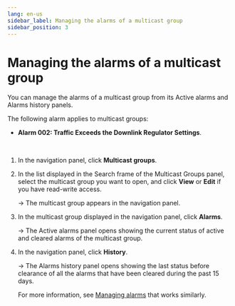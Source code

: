 ```yaml
---
lang: en-us
sidebar_label: Managing the alarms of a multicast group
sidebar_position: 3
---
```


# Managing the alarms of a multicast group

You can manage the alarms of a multicast group from its Active alarms
and Alarms history panels.

The following alarm applies to multicast groups:

- **Alarm 002: Traffic Exceeds the Downlink Regulator Settings**.

 

1.  In the navigation panel, click **Multicast groups**.

2.  In the list displayed in the Search frame of the Multicast Groups
    panel, select the multicast group you want to open, and click
    **View** or **Edit** if you have read-write access.

    -\> The multicast group appears in the navigation panel.

3.  In the multicast group displayed in the navigation panel, click
    **Alarms**.

    -\> The Active alarms panel opens showing the current status of
    active and cleared alarms of the multicast group.

4.  In the navigation panel, click **History**.

    -\> The Alarms history panel opens showing the last status before
    clearance of all the alarms that have been cleared during the past
    15 days.

    For more information, see [Managing     alarms](../../manage-device-alarms/index) that works similarly.
